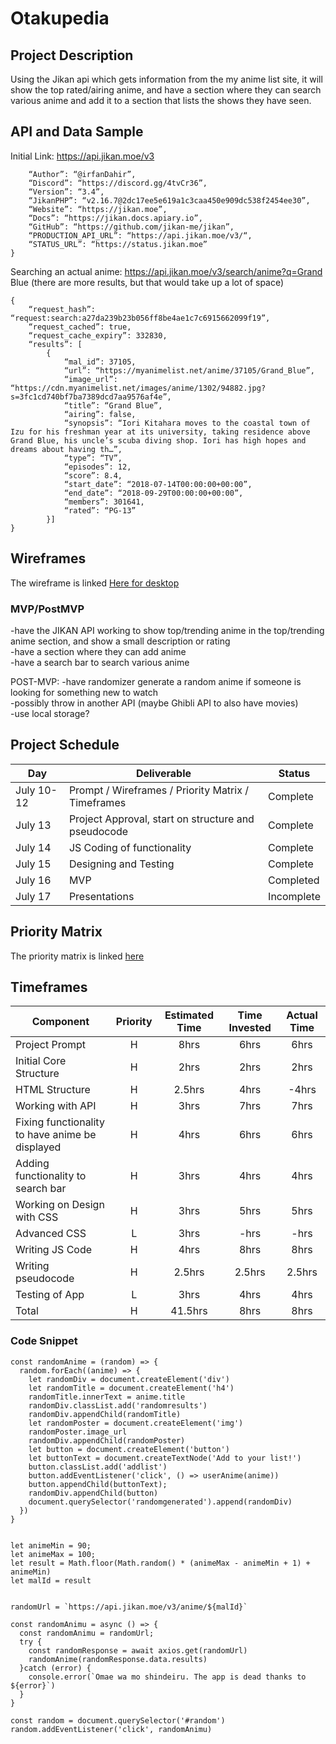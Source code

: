 # Otakupedia

## Project Description
Using the Jikan api which gets information from the my anime list site, it will show the top rated/airing anime, and have a section where they can search various anime and add it to a section that lists the shows they have seen.<br>

## API and Data Sample
Initial Link:  https://api.jikan.moe/v3
```{
    “Author”: “@irfanDahir”,
    “Discord”: “https://discord.gg/4tvCr36”,
    “Version”: “3.4”,
    “JikanPHP”: “v2.16.7@2dc17ee5e619a1c3caa450e909dc538f2454ee30”,
    “Website”: “https://jikan.moe”,
    “Docs”: “https://jikan.docs.apiary.io”,
    “GitHub”: “https://github.com/jikan-me/jikan”,
    “PRODUCTION_API_URL”: “https://api.jikan.moe/v3/“,
    “STATUS_URL”: “https://status.jikan.moe”
}
```

Searching an actual anime:  https://api.jikan.moe/v3/search/anime?q=Grand Blue (there are more results, but that would take up a lot of space)
```
{
    “request_hash”: “request:search:a27da239b23b056ff8be4ae1c7c6915662099f19”,
    “request_cached”: true,
    “request_cache_expiry”: 332830,
    “results”: [
        {
            “mal_id”: 37105,
            “url”: “https://myanimelist.net/anime/37105/Grand_Blue”,
            “image_url”: “https://cdn.myanimelist.net/images/anime/1302/94882.jpg?s=3fc1cd740bf7ba7389dcd7aa9576af4e”,
            “title”: “Grand Blue”,
            “airing”: false,
            “synopsis”: “Iori Kitahara moves to the coastal town of Izu for his freshman year at its university, taking residence above Grand Blue, his uncle’s scuba diving shop. Iori has high hopes and dreams about having th…”,
            “type”: “TV”,
            “episodes”: 12,
            “score”: 8.4,
            “start_date”: “2018-07-14T00:00:00+00:00”,
            “end_date”: “2018-09-29T00:00:00+00:00”,
            “members”: 301641,
            “rated”: “PG-13”
        }]
}
```
## Wireframes
The wireframe is linked <a href="https://git.generalassemb.ly/kbongco/Otakupedia/blob/master/Otakupedia.png">Here for desktop</a>

### MVP/PostMVP
-have the JIKAN API working to show top/trending anime in the top/trending anime section, and show a small description or rating<br>
-have a section where they can add anime<br>
-have a search bar to search various anime<br>

POST-MVP:
-have randomizer generate a random anime if someone is looking for something new to watch<br>
-possibly throw in another API (maybe Ghibli API to also have movies)<br>
-use local storage?<br>

## Project Schedule
|  Day | Deliverable | Status
|---|---| ---|
|July 10-12| Prompt / Wireframes / Priority Matrix / Timeframes | Complete
|July 13| Project Approval, start on structure and pseudocode  | Complete
|July 14| JS Coding of functionality| Complete
|July 15| Designing and Testing| Complete
|July 16| MVP | Completed
|July 17| Presentations | Incomplete

## Priority Matrix
The priority matrix is linked <a href="https://photos.app.goo.gl/8uVCgdv83B3CCGRe9">here</a>

## Timeframes
| Component | Priority | Estimated Time | Time Invested | Actual Time |
| --- | :---: |  :---: | :---: | :---: |
|Project Prompt | H | 8hrs| 6hrs | 6hrs |
|Initial Core Structure | H | 2hrs| 2hrs | 2hrs |
| HTML Structure | H | 2.5hrs| 4hrs | -4hrs |
| Working with API | H | 3hrs| 7hrs | 7hrs |
| Fixing functionality to have anime be displayed| H | 4hrs| 6hrs | 6hrs |
| Adding functionality to search bar | H | 3hrs| 4hrs | 4hrs |
| Working on Design with CSS| H | 3hrs| 5hrs | 5hrs |
| Advanced CSS| L | 3hrs| -hrs | -hrs |
| Writing JS Code | H | 4hrs| 8hrs | 8hrs |
| Writing pseudocode | H | 2.5hrs| 2.5hrs | 2.5hrs |
| Testing of App| L | 3hrs| 4hrs | 4hrs |
| Total | H | 41.5hrs| 8hrs | 8hrs |

### Code Snippet 
```
const randomAnime = (random) => {
  random.forEach((anime) => {
    let randomDiv = document.createElement('div')
    let randomTitle = document.createElement('h4')
    randomTitle.innerText = anime.title
    randomDiv.classList.add('randomresults')
    randomDiv.appendChild(randomTitle)
    let randomPoster = document.createElement('img')
    randomPoster.image_url
    randomDiv.appendChild(randomPoster)
    let button = document.createElement('button')
    let buttonText = document.createTextNode('Add to your list!')
    button.classList.add('addlist')
    button.addEventListener('click', () => userAnime(anime))
    button.appendChild(buttonText);
    randomDiv.appendChild(button)
    document.querySelector('randomgenerated').append(randomDiv)
  })
}


let animeMin = 90;
let animeMax = 100; 
let result = Math.floor(Math.random() * (animeMax - animeMin + 1) + animeMin)
let malId = result


randomUrl = `https://api.jikan.moe/v3/anime/${malId}`

const randomAnimu = async () => {
  const randomAnimu = randomUrl;
  try {
    const randomResponse = await axios.get(randomUrl)
    randomAnime(randomResponse.data.results)
  }catch (error) {
    console.error(`Omae wa mo shindeiru. The app is dead thanks to ${error}`)
  }
}

const random = document.querySelector('#random')
random.addEventListener('click', randomAnimu)
```